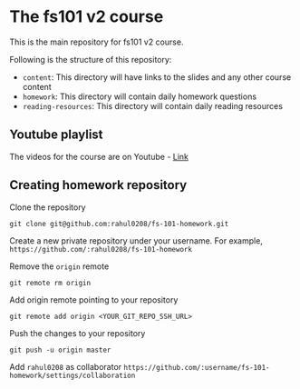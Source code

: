 # The fs101 v2 course

This is the main repository for fs101 v2 course. 

Following is the structure of this repository:

* `content`: This directory will have links to the slides and any other course content
* `homework`: This directory will contain daily homework questions
* `reading-resources`: This directory will contain daily reading resources

## Youtube playlist

The videos for the course are on Youtube - [Link](https://www.youtube.com/playlist?list=PL9K3Drwh2MNDRTtWqHgcxbjsRMk5fEDv2)

## Creating homework repository

Clone the repository

```
git clone git@github.com:rahul0208/fs-101-homework.git
```

Create a new private repository under your username. For example, `https://github.com/:rahul0208/fs-101-homework`

Remove the `origin` remote

```
git remote rm origin
```

Add origin remote pointing to your repository

```
git remote add origin <YOUR_GIT_REPO_SSH_URL>
```

Push the changes to your repository

```
git push -u origin master
```

Add `rahul0208` as collaborator `https://github.com/:username/fs-101-homework/settings/collaboration`

